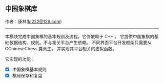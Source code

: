 ## 中国象棋库

作者：康林(kl222@126.com)

-------------------------

本模块完成中国象棋的基本规则及流程。它仅依赖于 C++ 。
它提供中国象棋的基础数据结构、规则。不与相关平台产生依赖。
不同界面平台开发框架只需要从 CChineseChess 类派生，
并实现其平台相关的虚拟函数。

它实现的功能：

- [x] 中国象棋基本规则
- [x] 棋局保存和复盘
